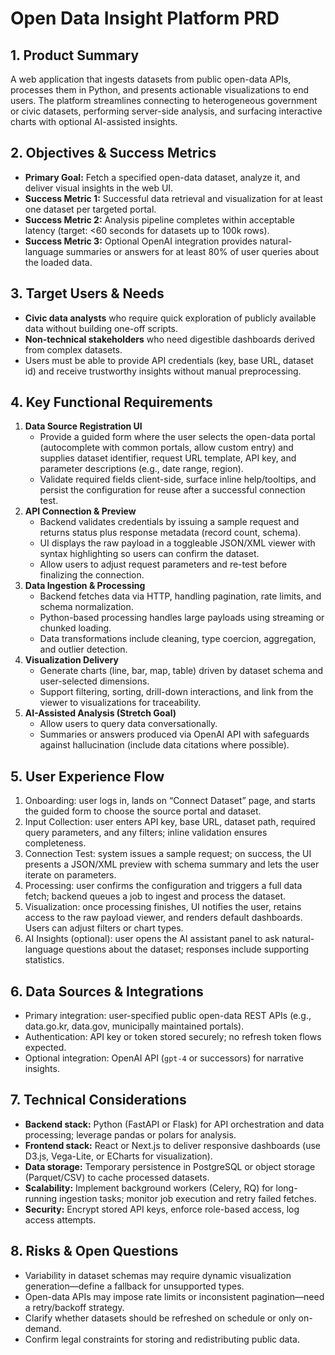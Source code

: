 # Open Data Insight Platform PRD

## 1. Product Summary
A web application that ingests datasets from public open-data APIs, processes them in Python, and presents actionable visualizations to end users. The platform streamlines connecting to heterogeneous government or civic datasets, performing server-side analysis, and surfacing interactive charts with optional AI-assisted insights.

## 2. Objectives & Success Metrics
- **Primary Goal:** Fetch a specified open-data dataset, analyze it, and deliver visual insights in the web UI.
- **Success Metric 1:** Successful data retrieval and visualization for at least one dataset per targeted portal.
- **Success Metric 2:** Analysis pipeline completes within acceptable latency (target: <60 seconds for datasets up to 100k rows).
- **Success Metric 3:** Optional OpenAI integration provides natural-language summaries or answers for at least 80% of user queries about the loaded data.

## 3. Target Users & Needs
- **Civic data analysts** who require quick exploration of publicly available data without building one-off scripts.
- **Non-technical stakeholders** who need digestible dashboards derived from complex datasets.
- Users must be able to provide API credentials (key, base URL, dataset id) and receive trustworthy insights without manual preprocessing.

## 4. Key Functional Requirements
1. **Data Source Registration UI**
   - Provide a guided form where the user selects the open-data portal (autocomplete with common portals, allow custom entry) and supplies dataset identifier, request URL template, API key, and parameter descriptions (e.g., date range, region).
   - Validate required fields client-side, surface inline help/tooltips, and persist the configuration for reuse after a successful connection test.
2. **API Connection & Preview**
   - Backend validates credentials by issuing a sample request and returns status plus response metadata (record count, schema).
   - UI displays the raw payload in a toggleable JSON/XML viewer with syntax highlighting so users can confirm the dataset.
   - Allow users to adjust request parameters and re-test before finalizing the connection.
3. **Data Ingestion & Processing**
   - Backend fetches data via HTTP, handling pagination, rate limits, and schema normalization.
   - Python-based processing handles large payloads using streaming or chunked loading.
   - Data transformations include cleaning, type coercion, aggregation, and outlier detection.
4. **Visualization Delivery**
   - Generate charts (line, bar, map, table) driven by dataset schema and user-selected dimensions.
   - Support filtering, sorting, drill-down interactions, and link from the viewer to visualizations for traceability.
5. **AI-Assisted Analysis (Stretch Goal)**
   - Allow users to query data conversationally.
   - Summaries or answers produced via OpenAI API with safeguards against hallucination (include data citations where possible).

## 5. User Experience Flow
1. Onboarding: user logs in, lands on “Connect Dataset” page, and starts the guided form to choose the source portal and dataset.
2. Input Collection: user enters API key, base URL, dataset path, required query parameters, and any filters; inline validation ensures completeness.
3. Connection Test: system issues a sample request; on success, the UI presents a JSON/XML preview with schema summary and lets the user iterate on parameters.
4. Processing: user confirms the configuration and triggers a full data fetch; backend queues a job to ingest and process the dataset.
5. Visualization: once processing finishes, UI notifies the user, retains access to the raw payload viewer, and renders default dashboards. Users can adjust filters or chart types.
6. AI Insights (optional): user opens the AI assistant panel to ask natural-language questions about the dataset; responses include supporting statistics.

## 6. Data Sources & Integrations
- Primary integration: user-specified public open-data REST APIs (e.g., data.go.kr, data.gov, municipally maintained portals).
- Authentication: API key or token stored securely; no refresh token flows expected.
- Optional integration: OpenAI API (`gpt-4` or successors) for narrative insights.

## 7. Technical Considerations
- **Backend stack:** Python (FastAPI or Flask) for API orchestration and data processing; leverage pandas or polars for analysis.
- **Frontend stack:** React or Next.js to deliver responsive dashboards (use D3.js, Vega-Lite, or ECharts for visualization).
- **Data storage:** Temporary persistence in PostgreSQL or object storage (Parquet/CSV) to cache processed datasets.
- **Scalability:** Implement background workers (Celery, RQ) for long-running ingestion tasks; monitor job execution and retry failed fetches.
- **Security:** Encrypt stored API keys, enforce role-based access, log access attempts.

## 8. Risks & Open Questions
- Variability in dataset schemas may require dynamic visualization generation—define a fallback for unsupported types.
- Open-data APIs may impose rate limits or inconsistent pagination—need a retry/backoff strategy.
- Clarify whether datasets should be refreshed on schedule or only on-demand.
- Confirm legal constraints for storing and redistributing public data.

